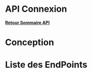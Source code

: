 # API Connexion

**[Retour Sommaire API](./00_Sommaire_API.md)**

# Conception

# Liste des EndPoints
